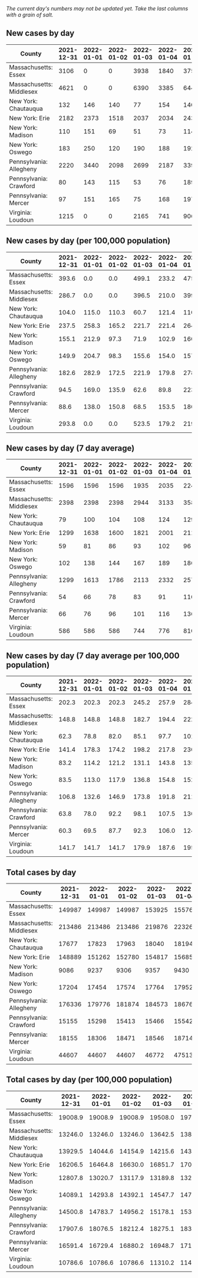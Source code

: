 _The current day's numbers may not be updated yet. Take the last columns with a grain of salt._
## New cases by day

| County | 2021-12-31 | 2022-01-01 | 2022-01-02 | 2022-01-03 | 2022-01-04 | 2022-01-05 | 2022-01-06 |
| --- | --- | --- | --- | --- | --- | --- | --- |
| Massachusetts: Essex | 3106 | 0 | 0 | 3938 | 1840 | 3750 | 2992 |
| Massachusetts: Middlesex | 4621 | 0 | 0 | 6390 | 3385 | 6440 | 6296 |
| New York: Chautauqua | 132 | 146 | 140 | 77 | 154 | 140 | 188 |
| New York: Erie | 2182 | 2373 | 1518 | 2037 | 2034 | 2431 | 2408 |
| New York: Madison | 110 | 151 | 69 | 51 | 73 | 114 | 157 |
| New York: Oswego | 183 | 250 | 120 | 190 | 188 | 192 | 278 |
| Pennsylvania: Allegheny | 2220 | 3440 | 2098 | 2699 | 2187 | 3392 | 4637 |
| Pennsylvania: Crawford | 80 | 143 | 115 | 53 | 76 | 189 | 121 |
| Pennsylvania: Mercer | 97 | 151 | 165 | 75 | 168 | 197 | 140 |
| Virginia: Loudoun | 1215 | 0 | 0 | 2165 | 741 | 906 | 876 |

## New cases by day (per 100,000 population)

| County | 2021-12-31 | 2022-01-01 | 2022-01-02 | 2022-01-03 | 2022-01-04 | 2022-01-05 | 2022-01-06 |
| --- | --- | --- | --- | --- | --- | --- | --- |
| Massachusetts: Essex | 393.6 | 0.0 | 0.0 | 499.1 | 233.2 | 475.3 | 379.2 |
| Massachusetts: Middlesex | 286.7 | 0.0 | 0.0 | 396.5 | 210.0 | 399.6 | 390.6 |
| New York: Chautauqua | 104.0 | 115.0 | 110.3 | 60.7 | 121.4 | 110.3 | 148.1 |
| New York: Erie | 237.5 | 258.3 | 165.2 | 221.7 | 221.4 | 264.6 | 262.1 |
| New York: Madison | 155.1 | 212.9 | 97.3 | 71.9 | 102.9 | 160.7 | 221.3 |
| New York: Oswego | 149.9 | 204.7 | 98.3 | 155.6 | 154.0 | 157.2 | 227.7 |
| Pennsylvania: Allegheny | 182.6 | 282.9 | 172.5 | 221.9 | 179.8 | 278.9 | 381.3 |
| Pennsylvania: Crawford | 94.5 | 169.0 | 135.9 | 62.6 | 89.8 | 223.3 | 143.0 |
| Pennsylvania: Mercer | 88.6 | 138.0 | 150.8 | 68.5 | 153.5 | 180.0 | 127.9 |
| Virginia: Loudoun | 293.8 | 0.0 | 0.0 | 523.5 | 179.2 | 219.1 | 211.8 |

## New cases by day (7 day average)

| County | 2021-12-31 | 2022-01-01 | 2022-01-02 | 2022-01-03 | 2022-01-04 | 2022-01-05 | 2022-01-06 |
| --- | --- | --- | --- | --- | --- | --- | --- |
| Massachusetts: Essex | 1596 | 1596 | 1596 | 1935 | 2035 | 2242 | 2232 |
| Massachusetts: Middlesex | 2398 | 2398 | 2398 | 2944 | 3133 | 3580 | 3876 |
| New York: Chautauqua | 79 | 100 | 104 | 108 | 124 | 129 | 140 |
| New York: Erie | 1299 | 1638 | 1600 | 1821 | 2001 | 2118 | 2140 |
| New York: Madison | 59 | 81 | 86 | 93 | 102 | 96 | 104 |
| New York: Oswego | 102 | 138 | 144 | 167 | 189 | 186 | 200 |
| Pennsylvania: Allegheny | 1299 | 1613 | 1786 | 2113 | 2332 | 2574 | 2953 |
| Pennsylvania: Crawford | 54 | 66 | 78 | 83 | 91 | 110 | 111 |
| Pennsylvania: Mercer | 66 | 76 | 96 | 101 | 116 | 136 | 142 |
| Virginia: Loudoun | 586 | 586 | 586 | 744 | 776 | 810 | 843 |

## New cases by day (7 day average per 100,000 population)

| County | 2021-12-31 | 2022-01-01 | 2022-01-02 | 2022-01-03 | 2022-01-04 | 2022-01-05 | 2022-01-06 |
| --- | --- | --- | --- | --- | --- | --- | --- |
| Massachusetts: Essex | 202.3 | 202.3 | 202.3 | 245.2 | 257.9 | 284.1 | 282.9 |
| Massachusetts: Middlesex | 148.8 | 148.8 | 148.8 | 182.7 | 194.4 | 222.1 | 240.5 |
| New York: Chautauqua | 62.3 | 78.8 | 82.0 | 85.1 | 97.7 | 101.7 | 110.3 |
| New York: Erie | 141.4 | 178.3 | 174.2 | 198.2 | 217.8 | 230.5 | 232.9 |
| New York: Madison | 83.2 | 114.2 | 121.2 | 131.1 | 143.8 | 135.3 | 146.6 |
| New York: Oswego | 83.5 | 113.0 | 117.9 | 136.8 | 154.8 | 152.3 | 163.8 |
| Pennsylvania: Allegheny | 106.8 | 132.6 | 146.9 | 173.8 | 191.8 | 211.7 | 242.8 |
| Pennsylvania: Crawford | 63.8 | 78.0 | 92.2 | 98.1 | 107.5 | 130.0 | 131.2 |
| Pennsylvania: Mercer | 60.3 | 69.5 | 87.7 | 92.3 | 106.0 | 124.3 | 129.8 |
| Virginia: Loudoun | 141.7 | 141.7 | 141.7 | 179.9 | 187.6 | 195.9 | 203.9 |

## Total cases by day

| County | 2021-12-31 | 2022-01-01 | 2022-01-02 | 2022-01-03 | 2022-01-04 | 2022-01-05 | 2022-01-06 |
| --- | --- | --- | --- | --- | --- | --- | --- |
| Massachusetts: Essex | 149987 | 149987 | 149987 | 153925 | 155765 | 159515 | 162507 |
| Massachusetts: Middlesex | 213486 | 213486 | 213486 | 219876 | 223261 | 229701 | 235997 |
| New York: Chautauqua | 17677 | 17823 | 17963 | 18040 | 18194 | 18334 | 18522 |
| New York: Erie | 148889 | 151262 | 152780 | 154817 | 156851 | 159282 | 161690 |
| New York: Madison | 9086 | 9237 | 9306 | 9357 | 9430 | 9544 | 9701 |
| New York: Oswego | 17204 | 17454 | 17574 | 17764 | 17952 | 18144 | 18422 |
| Pennsylvania: Allegheny | 176336 | 179776 | 181874 | 184573 | 186760 | 190152 | 194789 |
| Pennsylvania: Crawford | 15155 | 15298 | 15413 | 15466 | 15542 | 15731 | 15852 |
| Pennsylvania: Mercer | 18155 | 18306 | 18471 | 18546 | 18714 | 18911 | 19051 |
| Virginia: Loudoun | 44607 | 44607 | 44607 | 46772 | 47513 | 48419 | 49295 |

## Total cases by day (per 100,000 population)

| County | 2021-12-31 | 2022-01-01 | 2022-01-02 | 2022-01-03 | 2022-01-04 | 2022-01-05 | 2022-01-06 |
| --- | --- | --- | --- | --- | --- | --- | --- |
| Massachusetts: Essex | 19008.9 | 19008.9 | 19008.9 | 19508.0 | 19741.2 | 20216.5 | 20595.7 |
| Massachusetts: Middlesex | 13246.0 | 13246.0 | 13246.0 | 13642.5 | 13852.5 | 14252.1 | 14642.7 |
| New York: Chautauqua | 13929.5 | 14044.6 | 14154.9 | 14215.6 | 14336.9 | 14447.3 | 14595.4 |
| New York: Erie | 16206.5 | 16464.8 | 16630.0 | 16851.7 | 17073.1 | 17337.7 | 17599.8 |
| New York: Madison | 12807.8 | 13020.7 | 13117.9 | 13189.8 | 13292.7 | 13453.4 | 13674.7 |
| New York: Oswego | 14089.1 | 14293.8 | 14392.1 | 14547.7 | 14701.6 | 14858.9 | 15086.5 |
| Pennsylvania: Allegheny | 14500.8 | 14783.7 | 14956.2 | 15178.1 | 15358.0 | 15636.9 | 16018.2 |
| Pennsylvania: Crawford | 17907.6 | 18076.5 | 18212.4 | 18275.1 | 18364.9 | 18588.2 | 18731.2 |
| Pennsylvania: Mercer | 16591.4 | 16729.4 | 16880.2 | 16948.7 | 17102.3 | 17282.3 | 17410.3 |
| Virginia: Loudoun | 10786.6 | 10786.6 | 10786.6 | 11310.2 | 11489.4 | 11708.4 | 11920.3 |
